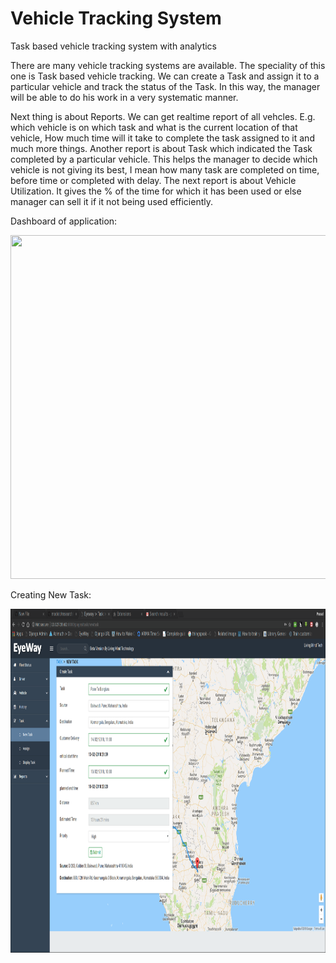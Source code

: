 # Vehicle Tracking System
Task based vehicle tracking system with analytics

There are many vehicle tracking systems are available. The speciality of this one is Task based vehicle tracking. 
We can create a Task and assign it to a particular vehicle and track the status of the Task. In this way, the manager will be able to do his work in a very systematic manner.

Next thing is about Reports. We can get realtime report of all vehcles. E.g. which vehicle is on which task and what is the current location of that vehicle,
How much time will it take to complete the task assigned to it and much more things. Another report is about Task which indicated the Task completed by a particular vehicle.
This helps the manager to decide which vehicle is not giving its best, I mean how many task are completed on time, before time or completed with delay.
The next report is about Vehicle Utilization. It gives the % of the time for which it has been used or else manager can sell it if it not being used efficiently.

Dashboard of application:
<p align="center">
  <img src="dashbaord.png" width=900 height=550>
</p>

Creating New Task:
<p align="center">
  <img src="new_task.png" width=900 height=550>
</p>
